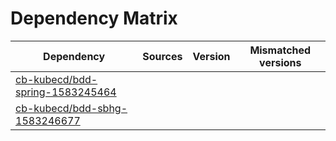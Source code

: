 # Dependency Matrix

Dependency | Sources | Version | Mismatched versions
---------- | ------- | ------- | -------------------
[cb-kubecd/bdd-spring-1583245464](https://github.com/cb-kubecd/bdd-spring-1583245464.git) |  | []() | 
[cb-kubecd/bdd-sbhg-1583246677](https://github.com/cb-kubecd/bdd-sbhg-1583246677.git) |  | []() | 
